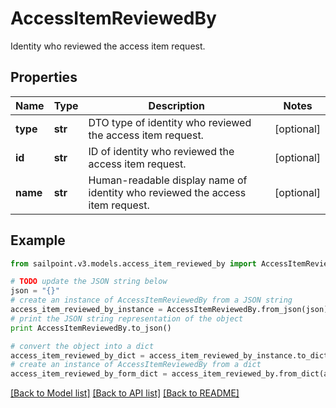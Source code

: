 # AccessItemReviewedBy

Identity who reviewed the access item request.

## Properties
Name | Type | Description | Notes
------------ | ------------- | ------------- | -------------
**type** | **str** | DTO type of identity who reviewed the access item request. | [optional] 
**id** | **str** | ID of identity who reviewed the access item request. | [optional] 
**name** | **str** | Human-readable display name of identity who reviewed the access item request. | [optional] 

## Example

```python
from sailpoint.v3.models.access_item_reviewed_by import AccessItemReviewedBy

# TODO update the JSON string below
json = "{}"
# create an instance of AccessItemReviewedBy from a JSON string
access_item_reviewed_by_instance = AccessItemReviewedBy.from_json(json)
# print the JSON string representation of the object
print AccessItemReviewedBy.to_json()

# convert the object into a dict
access_item_reviewed_by_dict = access_item_reviewed_by_instance.to_dict()
# create an instance of AccessItemReviewedBy from a dict
access_item_reviewed_by_form_dict = access_item_reviewed_by.from_dict(access_item_reviewed_by_dict)
```
[[Back to Model list]](../README.md#documentation-for-models) [[Back to API list]](../README.md#documentation-for-api-endpoints) [[Back to README]](../README.md)


